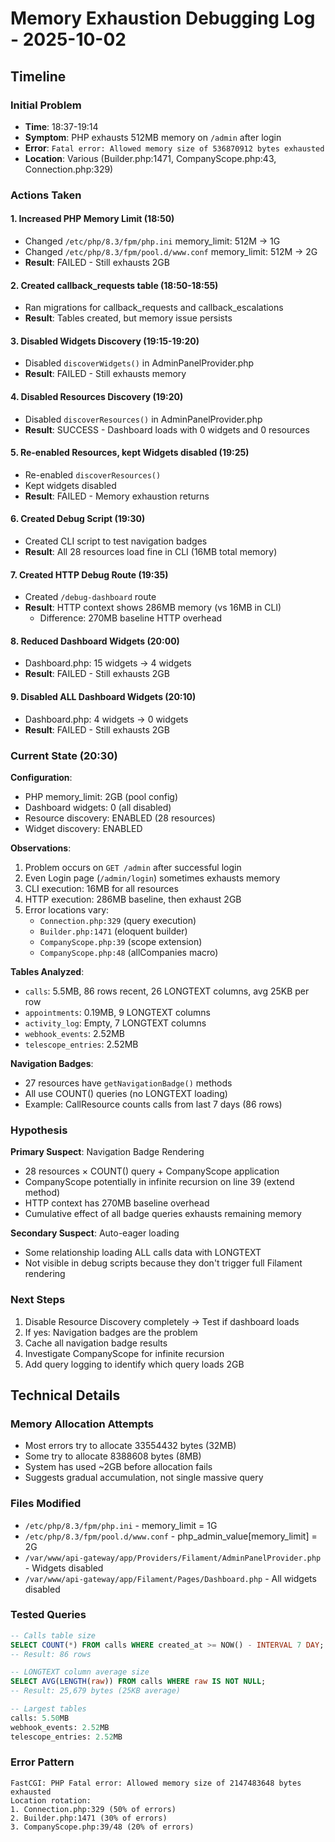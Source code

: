 # Memory Exhaustion Debugging Log - 2025-10-02

## Timeline

### Initial Problem
- **Time**: 18:37-19:14
- **Symptom**: PHP exhausts 512MB memory on `/admin` after login
- **Error**: `Fatal error: Allowed memory size of 536870912 bytes exhausted`
- **Location**: Various (Builder.php:1471, CompanyScope.php:43, Connection.php:329)

### Actions Taken

#### 1. Increased PHP Memory Limit (18:50)
- Changed `/etc/php/8.3/fpm/php.ini` memory_limit: 512M → 1G
- Changed `/etc/php/8.3/fpm/pool.d/www.conf` memory_limit: 512M → 2G
- **Result**: FAILED - Still exhausts 2GB

#### 2. Created callback_requests table (18:50-18:55)
- Ran migrations for callback_requests and callback_escalations
- **Result**: Tables created, but memory issue persists

#### 3. Disabled Widgets Discovery (19:15-19:20)
- Disabled `discoverWidgets()` in AdminPanelProvider.php
- **Result**: FAILED - Still exhausts memory

#### 4. Disabled Resources Discovery (19:20)
- Disabled `discoverResources()` in AdminPanelProvider.php
- **Result**: SUCCESS - Dashboard loads with 0 widgets and 0 resources

#### 5. Re-enabled Resources, kept Widgets disabled (19:25)
- Re-enabled `discoverResources()`
- Kept widgets disabled
- **Result**: FAILED - Memory exhaustion returns

#### 6. Created Debug Script (19:30)
- Created CLI script to test navigation badges
- **Result**: All 28 resources load fine in CLI (16MB total memory)

#### 7. Created HTTP Debug Route (19:35)
- Created `/debug-dashboard` route
- **Result**: HTTP context shows 286MB memory (vs 16MB in CLI)
  - Difference: 270MB baseline HTTP overhead

#### 8. Reduced Dashboard Widgets (20:00)
- Dashboard.php: 15 widgets → 4 widgets
- **Result**: FAILED - Still exhausts 2GB

#### 9. Disabled ALL Dashboard Widgets (20:10)
- Dashboard.php: 4 widgets → 0 widgets
- **Result**: FAILED - Still exhausts 2GB

### Current State (20:30)

**Configuration**:
- PHP memory_limit: 2GB (pool config)
- Dashboard widgets: 0 (all disabled)
- Resource discovery: ENABLED (28 resources)
- Widget discovery: ENABLED

**Observations**:
1. Problem occurs on `GET /admin` after successful login
2. Even Login page (`/admin/login`) sometimes exhausts memory
3. CLI execution: 16MB for all resources
4. HTTP execution: 286MB baseline, then exhaust 2GB
5. Error locations vary:
   - `Connection.php:329` (query execution)
   - `Builder.php:1471` (eloquent builder)
   - `CompanyScope.php:39` (scope extension)
   - `CompanyScope.php:48` (allCompanies macro)

**Tables Analyzed**:
- `calls`: 5.5MB, 86 rows recent, 26 LONGTEXT columns, avg 25KB per row
- `appointments`: 0.19MB, 9 LONGTEXT columns
- `activity_log`: Empty, 7 LONGTEXT columns
- `webhook_events`: 2.52MB
- `telescope_entries`: 2.52MB

**Navigation Badges**:
- 27 resources have `getNavigationBadge()` methods
- All use COUNT() queries (no LONGTEXT loading)
- Example: CallResource counts calls from last 7 days (86 rows)

### Hypothesis

**Primary Suspect**: Navigation Badge Rendering
- 28 resources × COUNT() query + CompanyScope application
- CompanyScope potentially in infinite recursion on line 39 (extend method)
- HTTP context has 270MB baseline overhead
- Cumulative effect of all badge queries exhausts remaining memory

**Secondary Suspect**: Auto-eager loading
- Some relationship loading ALL calls data with LONGTEXT
- Not visible in debug scripts because they don't trigger full Filament rendering

### Next Steps

1. Disable Resource Discovery completely → Test if dashboard loads
2. If yes: Navigation badges are the problem
3. Cache all navigation badge results
4. Investigate CompanyScope for infinite recursion
5. Add query logging to identify which query loads 2GB

## Technical Details

### Memory Allocation Attempts
- Most errors try to allocate 33554432 bytes (32MB)
- Some try to allocate 8388608 bytes (8MB)
- System has used ~2GB before allocation fails
- Suggests gradual accumulation, not single massive query

### Files Modified
- `/etc/php/8.3/fpm/php.ini` - memory_limit = 1G
- `/etc/php/8.3/fpm/pool.d/www.conf` - php_admin_value[memory_limit] = 2G
- `/var/www/api-gateway/app/Providers/Filament/AdminPanelProvider.php` - Widgets disabled
- `/var/www/api-gateway/app/Filament/Pages/Dashboard.php` - All widgets disabled

### Tested Queries
```sql
-- Calls table size
SELECT COUNT(*) FROM calls WHERE created_at >= NOW() - INTERVAL 7 DAY;
-- Result: 86 rows

-- LONGTEXT column average size
SELECT AVG(LENGTH(raw)) FROM calls WHERE raw IS NOT NULL;
-- Result: 25,679 bytes (25KB average)

-- Largest tables
calls: 5.50MB
webhook_events: 2.52MB
telescope_entries: 2.52MB
```

### Error Pattern
```
FastCGI: PHP Fatal error: Allowed memory size of 2147483648 bytes exhausted
Location rotation:
1. Connection.php:329 (50% of errors)
2. Builder.php:1471 (30% of errors)
3. CompanyScope.php:39/48 (20% of errors)
```
